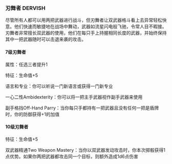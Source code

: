 ### 刃舞者 DERVISH

尽管所有人都可以用两把武器进行战斗，但刃舞者让双武器格斗看上去异常轻松快意。他们快速而敏捷地在战场中舞动，武器如流星闪电般飞驰，令常人目不暇接。刃舞者非常擅长双武器的使用，他们在每只手上持握相同长度的武器，并始终保持其中一把武器随时可以击退来袭的攻击。

#### 7级刃舞者

属性：任选三者提升1

特征：生命值+5

语言和专业：你可以听说一门新语言或获得一门新专业

一心二性Ambidexterity：你可以将一把主手武器视作副手武器来使用

副手格挡Off-Hand
Parry：当你每只手都持有一把武器且没有任何一把是盾牌时，你的防御获得+1的加值

#### 10级刃舞者

特征：生命值+5

双武器精通Two Weapon
Mastery：当你以双武器发动攻击时，你本次掷骰获得1点优势。如果你两把武器都攻击同一个目标，则额外造成1d6点伤害
